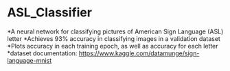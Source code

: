 # ASL_Classifier
*A neural network for classifying pictures of American Sign Language (ASL) letter
*Achieves 93% accuracy in classifying images in a validation dataset
*Plots accuracy in each training epoch, as well as accuracy for each letter
*dataset documentation: https://www.kaggle.com/datamunge/sign-language-mnist
